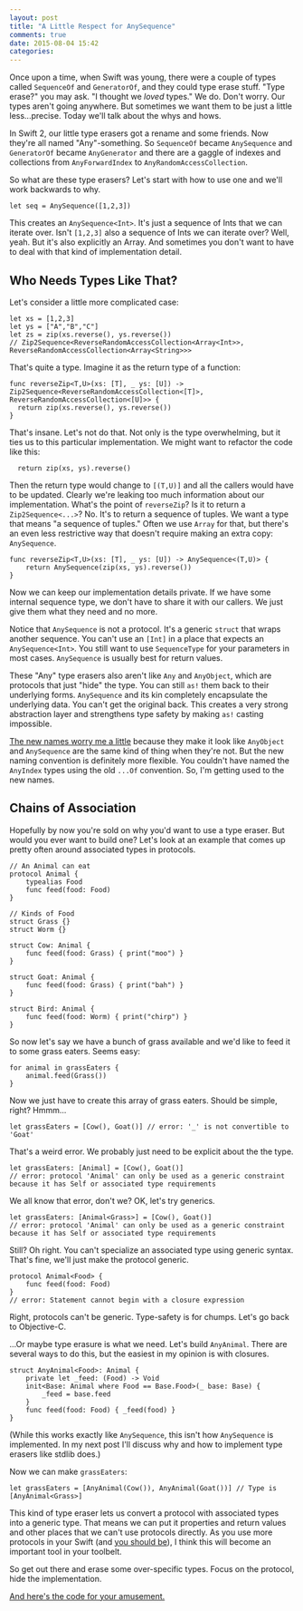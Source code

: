 ```yaml
---
layout: post
title: "A Little Respect for AnySequence"
comments: true
date: 2015-08-04 15:42
categories: 
---
```

Once upon a time, when Swift was young, there were a couple of types called `SequenceOf` and `GeneratorOf`, and they could type erase stuff. "Type erase?" you may ask. "I thought we *loved* types." We do. Don't worry. Our types aren't going anywhere. But sometimes we want them to be just a little less...precise. Today we'll talk about the whys and hows.

In Swift 2, our little type erasers got a rename and some friends. Now they're all named "Any"-something. So `SequenceOf` became `AnySequence` and `GeneratorOf` became `AnyGenerator` and there are a gaggle of indexes and collections from `AnyForwardIndex` to `AnyRandomAccessCollection`.

So what are these type erasers? Let's start with how to use one and we'll work backwards to why.<!-- more -->

```
let seq = AnySequence([1,2,3])
```

This creates an `AnySequence<Int>`. It's just a sequence of Ints that we can iterate over. Isn't `[1,2,3]` also a sequence of Ints we can iterate over? Well, yeah. But it's also explicitly an Array. And sometimes you don't want to have to deal with that kind of implementation detail.

## Who Needs Types Like That?

 Let's consider a little more complicated case:

```
let xs = [1,2,3]
let ys = ["A","B","C"]
let zs = zip(xs.reverse(), ys.reverse())
// Zip2Sequence<ReverseRandomAccessCollection<Array<Int>>, ReverseRandomAccessCollection<Array<String>>>
```

That's quite a type. Imagine it as the return type of a function:

```
func reverseZip<T,U>(xs: [T], _ ys: [U]) -> Zip2Sequence<ReverseRandomAccessCollection<[T]>, ReverseRandomAccessCollection<[U]>> {
  return zip(xs.reverse(), ys.reverse())
}
```

That's insane. Let's not do that. Not only is the type overwhelming, but it ties us to this particular implementation. We might want to refactor the code like this:

```
  return zip(xs, ys).reverse()
```

Then the return type would change to `[(T,U)]` and all the callers would have to be updated. Clearly we're leaking too much information about our implementation. What's the point of `reverseZip`? Is it to return a `Zip2Sequence<...>`? No. It's to return a sequence of tuples. We want a type that means "a sequence of tuples." Often we use `Array` for that, but there's an even less restrictive way that doesn't require making an extra copy: `AnySequence`.

```
func reverseZip<T,U>(xs: [T], _ ys: [U]) -> AnySequence<(T,U)> {
    return AnySequence(zip(xs, ys).reverse())
}
```

Now we can keep our implementation details private. If we have some internal sequence type, we don't have to share it with our callers. We just give them what they need and no more.

Notice that `AnySequence` is not a protocol. It's a generic `struct` that wraps another sequence. You can't use an `[Int]` in a place that expects an `AnySequence<Int>`. You still want to use `SequenceType` for your parameters in most cases. `AnySequence` is usually best for return values.

These "Any" type erasers also aren't like `Any` and `AnyObject`, which are protocols that just "hide" the type. You can still `as!` them back to their underlying forms. `AnySequence` and its kin completely encapsulate the underlying data. You can't get the original back. This creates a very strong abstraction layer and strengthens type safety by making `as!` casting impossible.

[The new names worry me a little](http://www.openradar.me/radar?id=5528602095386624) because they make it look like `AnyObject` and `AnySequence` are the same kind of thing when they're not. But the new naming convention is definitely more flexible. You couldn't have named the `AnyIndex` types using the old `...Of` convention. So, I'm getting used to the new names.

## Chains of Association

Hopefully by now you're sold on why you'd want to use a type eraser. But would you ever want to build one? Let's look at an example that comes up pretty often around associated types in protocols.

```
// An Animal can eat
protocol Animal {
    typealias Food
    func feed(food: Food)
}

// Kinds of Food
struct Grass {}
struct Worm {}

struct Cow: Animal {
    func feed(food: Grass) { print("moo") }
}

struct Goat: Animal {
    func feed(food: Grass) { print("bah") }
}

struct Bird: Animal {
    func feed(food: Worm) { print("chirp") }
}
```

So now let's say we have a bunch of grass available and we'd like to feed it to some grass eaters. Seems easy:

```
for animal in grassEaters {
    animal.feed(Grass())
}
```

Now we just have to create this array of grass eaters. Should be simple, right? Hmmm...

```
let grassEaters = [Cow(), Goat()] // error: '_' is not convertible to 'Goat'
```

That's a weird error. We probably just need to be explicit about the the type.

```
let grassEaters: [Animal] = [Cow(), Goat()]
// error: protocol 'Animal' can only be used as a generic constraint because it has Self or associated type requirements
```

We all know that error, don't we? OK, let's try generics.

```
let grassEaters: [Animal<Grass>] = [Cow(), Goat()]
// error: protocol 'Animal' can only be used as a generic constraint because it has Self or associated type requirements
```

Still? Oh right. You can't specialize an associated type using generic syntax. That's fine, we'll just make the protocol generic.

```
protocol Animal<Food> {
    func feed(food: Food)
}
// error: Statement cannot begin with a closure expression
```

Right, protocols can't be generic. Type-safety is for chumps. Let's go back to Objective-C. 

...Or maybe type erasure is what we need. Let's build `AnyAnimal`. There are several ways to do this, but the easiest in my opinion is with closures.

```
struct AnyAnimal<Food>: Animal {
    private let _feed: (Food) -> Void
    init<Base: Animal where Food == Base.Food>(_ base: Base) {
        _feed = base.feed
    }
    func feed(food: Food) { _feed(food) }
}
```

(While this works exactly like `AnySequence`, this isn't how `AnySequence` is implemented. In my next post I'll discuss why and how to implement type erasers like stdlib does.)

Now we can make `grassEaters`:

```
let grassEaters = [AnyAnimal(Cow()), AnyAnimal(Goat())] // Type is [AnyAnimal<Grass>]
```

This kind of type eraser lets us convert a protocol with associated types into a generic type. That means we can put it properties and return values and other places that we can't use protocols directly. As you use more protocols in your Swift (and [you should be](https://developer.apple.com/videos/wwdc/2015/?id=408)), I think this will become an important tool in your toolbelt.

So get out there and erase some over-specific types. Focus on the protocol, hide the implementation.

[And here's the code for your amusement.](https://gist.github.com/rnapier/03674b399e3bc517b9cd)